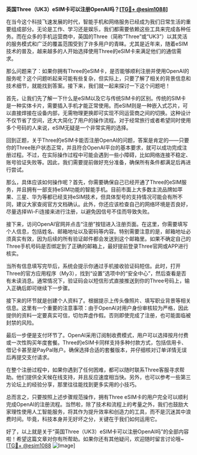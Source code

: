 **英国Three（UK3）eSIM卡可以注册OpenAI吗？[[TG💪+ @esim1088](https://t.me/s/esim1088)]**

在当今这个科技飞速发展的时代，智能手机和网络服务已经成为我们日常生活的重要组成部分。无论是工作、学习还是娱乐，我们都需要依赖这些工具来完成各种任务。而在众多的手机运营商中，英国的Three（简称“Three”或“UK3”）以其灵活的服务模式和广泛的覆盖范围受到了许多用户的青睐。尤其是近年来，随着eSIM技术的普及，越来越多的人开始选择使用Three的eSIM卡来满足他们的通信需求。

那么问题来了：如果你拥有Three的eSIM卡，是否能够顺利注册并使用OpenAI的服务呢？这个问题听起来可能有些复杂，但实际上，只要了解了相关的背景信息和技术细节，就能找到答案。接下来，我们就一起来探讨一下这个问题吧！

首先，让我们先了解一下什么是eSIM以及它与传统SIM卡的区别。传统的SIM卡是一种实体卡片，需要插入手机才能正常使用。而eSIM则是一种嵌入式芯片，可以直接焊接在设备内部，无需物理更换即可实现不同运营商之间的切换。这种设计不仅节省了空间，还大大简化了用户的操作流程。对于经常旅行或者希望同时使用多个号码的人来说，eSIM无疑是一个非常实用的选择。

回到正题，关于Three的eSIM卡能否注册OpenAI的问题，答案是肯定的——只要你的Three账户状态正常，并且符合OpenAI平台的基本要求，就可以成功完成注册过程。不过，在实际操作过程中可能会遇到一些小障碍，比如网络连接不稳定、账号验证失败等。因此，我们需要提前做好充分准备，确保所有条件都满足后再进行尝试。

那么，具体应该如何操作呢？首先，你需要确保自己已经开通了Three的eSIM服务，并且拥有一部支持eSIM功能的智能手机。目前市面上大多数主流品牌如苹果、三星、华为等都已经支持eSIM技术，但具体型号的支持情况可能会有所不同，建议大家查阅官方文档确认。此外，你还应该检查自己的网络环境是否良好，尽量选择Wi-Fi连接来进行注册，以避免因信号不佳而导致失败。

接下来，访问OpenAI官网并点击“注册”按钮进入注册页面。在这里，你需要填写个人信息，包括姓名、邮箱地址以及密码等内容。特别需要注意的是，邮箱地址必须真实有效，因为后续的所有验证邮件都会发送到这个邮箱里。如果不确定自己的Three手机号码是否绑定到了正确的邮箱上，最好提前登录Three官网或APP进行核实。

当所有信息填写完毕后，系统会提示你通过手机接收验证码短信。此时，打开Three的官方应用程序（My3），找到“设置”选项中的“安全中心”，然后查看是否有未读消息。通常情况下，验证码会以短信形式直接推送到你的Three号码上，输入正确后即可继续下一步骤。

接下来的环节就是创建个人资料了。根据提示上传头像照片、填写职业背景等相关信息。这里有一个重要的注意事项：由于OpenAI对用户身份审核较为严格，因此提供的资料一定要真实可信，切勿弄虚作假。否则即使完成了注册，也可能面临被封禁的风险。

最后一步便是支付环节了。OpenAI采用订阅制收费模式，用户可以选择按月付费或一次性购买年度套餐。Three的eSIM卡同样支持多种付款方式，包括信用卡、借记卡甚至是PayPal账户。确保选择合适的套餐版本，并仔细核对订单详情无误后再提交支付请求。

在整个注册过程中，如果你遇到了任何困难，都可以随时联系Three客服寻求帮助。他们提供全天候在线支持，并且反应速度相当快。另外，也可以参考一些第三方论坛上的经验分享，那里往往能找到更多实用的小技巧。

总而言之，只要按照上述步骤规范操作，拥有Three eSIM卡的用户完全可以顺利完成OpenAI的注册流程。当然啦，除了技术和流程上的考量之外，我们也鼓励大家理性使用人工智能服务，将其作为提升效率和创造力的工具，而不是沉迷其中浪费时间。毕竟，科技本身并无好坏之分，关键在于我们如何运用它。

好了，以上就是关于“英国Three（UK3）eSIM卡可以注册OpenAI吗”的全部内容啦！希望这篇文章对你有所帮助。如果你还有其他疑问，欢迎随时留言讨论哦~ [[TG💪+ @esim1088](https://t.me/s/esim1088) ![Image](https://i.postimg.cc/4NQfJmqS/Snipaste-2025-05-13-00-14-12.png)]